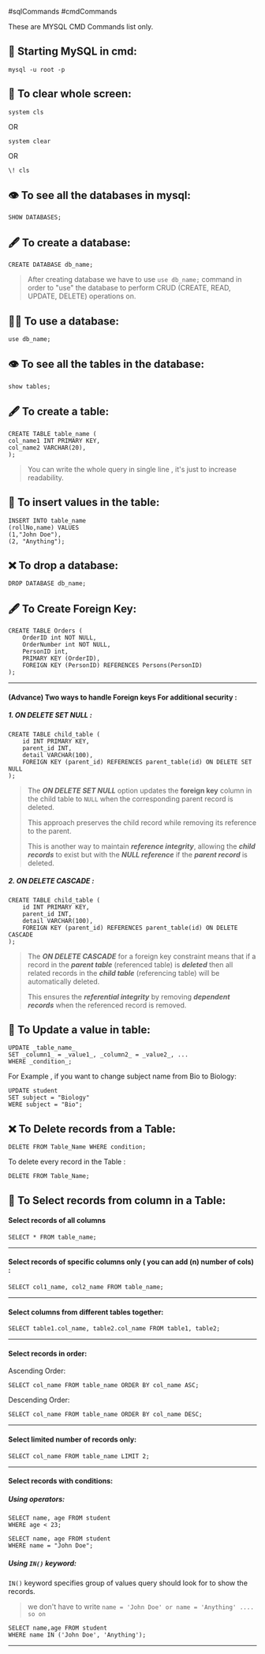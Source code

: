 #sqlCommands #cmdCommands

These are MYSQL CMD Commands list only.
## 🚀 Starting MySQL in cmd:
```
mysql -u root -p
```

## 🧹 To clear whole screen:
```
system cls
```
OR
```
system clear
```
OR
```
\! cls
```

## 👁️ To see all the databases in mysql:
```
SHOW DATABASES;
```
## 🖋️ To create a database:
```
CREATE DATABASE db_name;
```

> After creating database we have to use `use db_name;` command in order to "use" the database to perform CRUD (CREATE, READ, UPDATE, DELETE) operations on.

## 🧑‍💻 To use a database:
```
use db_name;
```

## 👁️ To see all the tables in the database:
```
show tables;
```
## 🖋️ To create a table:
```
CREATE TABLE table_name (
col_name1 INT PRIMARY KEY,
col_name2 VARCHAR(20),
);
```

> You can write the whole query in single line , it's just to increase readability.
## 📝 To insert values in the table:
```
INSERT INTO table_name 
(rollNo,name) VALUES 
(1,"John Doe"),
(2, "Anything");
```
## ❌ To drop a database:
```
DROP DATABASE db_name;
```

## 🖋️ To Create Foreign Key:

``` 
CREATE TABLE Orders (  
    OrderID int NOT NULL,  
    OrderNumber int NOT NULL,  
    PersonID int,  
    PRIMARY KEY (OrderID),  
    FOREIGN KEY (PersonID) REFERENCES Persons(PersonID)  
);
```
---
#### (Advance) Two ways to handle Foreign keys For additional security :
##### 1. ON DELETE SET NULL :
```
CREATE TABLE child_table (  
    id INT PRIMARY KEY,  
    parent_id INT,  
    detail VARCHAR(100),  
    FOREIGN KEY (parent_id) REFERENCES parent_table(id) ON DELETE SET NULL  
);
```

> The ***ON DELETE SET NULL*** option updates the **foreign key** column in the child table to `NULL` when the corresponding parent record is deleted. 
> 
> This approach preserves the child record while removing its reference to the parent. 
> 
> This is another way to maintain ***reference integrity***, allowing the ***child records*** to exist but with the ***NULL reference*** if the ***parent record*** is deleted.

##### 2. ON DELETE CASCADE :
```
CREATE TABLE child_table (  
    id INT PRIMARY KEY,  
    parent_id INT,  
    detail VARCHAR(100),  
    FOREIGN KEY (parent_id) REFERENCES parent_table(id) ON DELETE CASCADE  
);
```

> The ***ON DELETE CASCADE*** for a foreign key constraint means that if a record in the ***parent table*** (referenced table) is ***deleted*** then all related records in the ***child table*** (referencing table) will be automatically deleted. 
> 
> This ensures the ***referential integrity*** by removing ***dependent records*** when the referenced record is removed.

## 📝 To Update a value in table:
```
UPDATE _table_name_  
SET _column1_ = _value1_, _column2_ = _value2_, ...  
WHERE _condition_;
```
For Example , if you want to change subject name from Bio to Biology: 
```
UPDATE student
SET subject = "Biology"
WERE subject = "Bio"; 
```

##  ❌ To Delete records from a Table:
```
DELETE FROM Table_Name WHERE condition;
```

To delete every record in the Table :
```
DELETE FROM Table_Name;
```

## 🤏 To Select records from column in a Table:
#### Select records of all columns 
```
SELECT * FROM table_name;
```
---
#### Select records of specific columns only ( you can add (n) number of cols)  :
```
SELECT col1_name, col2_name FROM table_name;
```
---
#### Select columns from different tables together:
```
SELECT table1.col_name, table2.col_name FROM table1, table2;
```
---
#### Select records in order:
Ascending Order:
```
SELECT col_name FROM table_name ORDER BY col_name ASC;
```
Descending Order:
```
SELECT col_name FROM table_name ORDER BY col_name DESC;
```
---
#### Select limited number of records only: 
```
SELECT col_name FROM table_name LIMIT 2;
```
---
#### Select records with conditions:
##### Using operators:
```
SELECT name, age FROM student
WHERE age < 23;
```

```
SELECT name, age FROM student
WHERE name = "John Doe";
```
##### Using `IN()` keyword: 
`IN()` keyword specifies group of values query should look for to show the records.
> we don't have to write `name = 'John Doe' or name = 'Anything' .... so on`
```
SELECT name,age FROM student
WHERE name IN ('John Doe', 'Anything');
```
---
